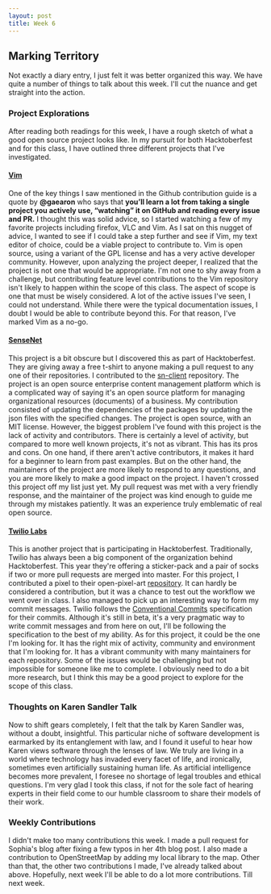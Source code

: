 ```yaml
---
layout: post
title: Week 6 
---
```


## Marking Territory

Not exactly a diary entry, I just felt it was better organized this way. We have quite a number of things to talk about this week. I'll cut the nuance and get straight into the action. 

### Project Explorations

After reading both readings for this week, I have a rough sketch of what a good open source project looks like. In my pursuit for both Hacktoberfest and for this class, I have outlined three different projects that I've investigated. 

#### [Vim](https://github.com/vim/vim) 

One of the key things I saw mentioned in the Github contribution guide is a quote by **@gaearon** who says that __you’ll learn a lot from taking a single project you actively use, “watching” it on GitHub and reading every issue and PR.__ I thought this was solid advice, so I started watching a few of my favorite projects including firefox, VLC and Vim. As I sat on this nugget of advice, I wanted to see if I could take a step further and see if Vim, my text editor of choice, could be a viable project to contribute to. Vim is open source, using a variant of the GPL license and has a very active developer community. However, upon analyzing the project deeper, I realized that the project is not one that would be appropriate. I'm not one to shy away from a challenge, but contributing feature level contributions to the Vim repository isn't likely to happen within the scope of this class. The aspect of scope is one that must be wisely considered. A lot of the active issues I've seen, I could not understand. While there were the typical documentation issues, I doubt I would be able to contribute beyond this. For that reason, I've marked Vim as a no-go. 
#### [SenseNet](https://github.com/SenseNet)

This project is a bit obscure but I discovered this as part of Hacktoberfest. They are giving away a free t-shirt to anyone making a pull request to any one of their repositories. I contributed to the [sn-client](https://github.com/SenseNet/sn-client) repository. The project is an open source enterprise content management platform which is a complicated way of saying it's an open source platform for managing organizational resources (documents) of a business. My contribution consisted of updating the dependencies of the packages by updating the json files with the specified changes. The project is open source, with an MIT license. However, the biggest problem I've found with this project is the lack of activity and contributors. There is certainly a level of activity, but compared to more well known projects, it's not as vibrant. This has its pros and cons. On one hand, if there aren't active contributors, it makes it hard for a beginner to learn from past examples. But on the other hand, the maintainers of the project are more likely to respond to any questions, and you are more likely to make a good impact on the project. I haven't crossed this project off my list just yet. My pull request was met with a very friendly response, and the maintainer of the project was kind enough to guide me through my mistakes patiently. It was an experience truly emblematic of real open source. 

#### [Twilio Labs](https://github.com/twilio-labs)

This is another project that is participating in Hacktoberfest. Traditionally, Twilio has always been a big component of the organization behind Hacktoberfest. This year they're offering a sticker-pack and a pair of socks if two or more pull requests are merged into master. For this project, I contributed a pixel to their open-pixel-art [repository](https://github.com/twilio-labs/open-pixel-art). It can hardly be considered a contribution, but it was a chance to test out the workflow we went over in class. I also managed to pick up an interesting way to form my commit messages. Twilio follows the [Conventional Commits](https://www.conventionalcommits.org/en/v1.0.0-beta.4/) specification for their commits. Although it's still in beta, it's a very pragmatic way to write commit messages and from here on out, I'll be following the specification to the best of my ability. As for this project, it could be the one I'm looking for. It has the right mix of activity, community and environment that I'm looking for. It has a vibrant community with many maintainers for each repository. Some of the issues would be challenging but not impossible for someone like me to complete. I obviously need to do a bit more research, but I think this may be a good project to explore for the scope of this class.  

### Thoughts on Karen Sandler Talk
Now to shift gears completely, I felt that the talk by Karen Sandler was, without a doubt, insightful. This particular niche of software development is earmarked by its entanglement with law, and I found it useful to hear how Karen views software through the lenses of law. We truly are living in a world where technology has invaded every facet of life, and ironically, sometimes even artificially sustaining human life. As artificial intelligence becomes more prevalent, I foresee no shortage of legal troubles and ethical questions. I'm very glad I took this class, if not for the sole fact of hearing experts in their field come to our humble classroom to share their models of their work. 

### Weekly Contributions 

I didn't make too many contributions this week. I made a pull request for Sophia's blog after fixing a few typos in her 4th blog post. I also made a contribution to OpenStreetMap by adding my local library to the map. Other than that, the other two contributions I made, I've already talked about above. Hopefully, next week I'll be able to do a lot more contributions. Till next week.
